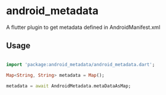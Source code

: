 # android_metadata
A flutter plugin to get metadata defined in AndroidManifest.xml

## Usage

```dart

import 'package:android_metadata/android_metadata.dart';

Map<String, String> metadata = Map();

metadata = await AndroidMetadata.metaDataAsMap;

```